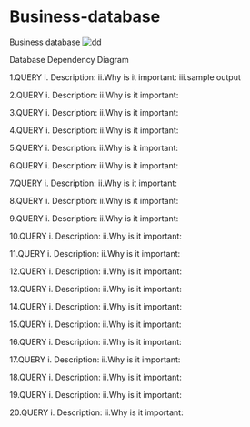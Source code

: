 # Business-database
Business database
![dd](https://user-images.githubusercontent.com/72918495/103275341-f07a4d80-49fe-11eb-8a83-46f0d19edf5e.png)

Database Dependency Diagram


1.QUERY 
       i. Description:
      ii.Why is it important:
      iii.sample output
      

2.QUERY 
       i. Description:
      ii.Why is it important:

3.QUERY 
       i. Description:
      ii.Why is it important:

4.QUERY 
       i. Description:
      ii.Why is it important:

5.QUERY 
       i. Description:
      ii.Why is it important:

6.QUERY 
       i. Description:
      ii.Why is it important:

7.QUERY 
       i. Description:
      ii.Why is it important:

8.QUERY 
       i. Description:
      ii.Why is it important:

9.QUERY 
       i. Description:
      ii.Why is it important:

10.QUERY 
       i. Description:
      ii.Why is it important:

11.QUERY 
       i. Description:
      ii.Why is it important:

12.QUERY 
       i. Description:
      ii.Why is it important:

13.QUERY 
       i. Description:
      ii.Why is it important:

14.QUERY 
       i. Description:
      ii.Why is it important:

15.QUERY 
       i. Description:
      ii.Why is it important:

16.QUERY 
       i. Description:
      ii.Why is it important:

17.QUERY 
       i. Description:
      ii.Why is it important:

18.QUERY 
       i. Description:
      ii.Why is it important:

19.QUERY 
       i. Description:
      ii.Why is it important:

20.QUERY 
       i. Description:
      ii.Why is it important:


